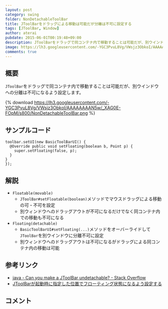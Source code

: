 ```yaml
---
layout: post
category: swing
folder: NonDetachableToolBar
title: JToolBarをドラッグによる移動は可能だが分離は不可に設定する
tags: [JToolBar, Window]
author: aterai
pubdate: 2015-06-01T00:19:48+09:00
description: JToolBarをドラッグで同コンテナ内で移動することは可能だが、別ウインドウへの分離は不可になるよう設定します。
image: https://lh3.googleusercontent.com/-YGC3PvuL8Vg/VWsjz3ObkoI/AAAAAAAAN5w/_XAG0E-FOpM/s800/NonDetachableToolBar.png
comments: true
---
```

## 概要
`JToolBar`をドラッグで同コンテナ内で移動することは可能だが、別ウインドウへの分離は不可になるよう設定します。

{% download https://lh3.googleusercontent.com/-YGC3PvuL8Vg/VWsjz3ObkoI/AAAAAAAAN5w/_XAG0E-FOpM/s800/NonDetachableToolBar.png %}

## サンプルコード
<pre class="prettyprint"><code>toolbar.setUI(new BasicToolBarUI() {
  @Override public void setFloating(boolean b, Point p) {
    super.setFloating(false, p);
  }
}
});
</code></pre>

## 解説
- `Floatable(movable)`
    - `JToolBar#setFloatable(boolean)`メソッドでマウスドラッグによる移動の可・不可を設定
    - 別ウィンドウへのドラッグアウトが不可になるだけでなく同コンテナ内での移動も不可になる
- `Floating(detachable)`
    - `BasicToolBarUI#setFloating(...)`メソッドをオーバーライドして`JToolBar`を別ウインドウに分離不可に設定
    - 別ウィンドウへのドラッグアウトは不可になるがドラッグによる同コンテナ内の移動は可能

<!-- dummy comment line for breaking list -->

## 参考リンク
- [java - Can you make a JToolBar undetachable? - Stack Overflow](https://stackoverflow.com/questions/30484769/can-you-make-a-jtoolbar-undetachable)
- [JToolBarが起動時に指定した位置でフローティング状態になるよう設定する](https://ateraimemo.com/Swing/FloatingToolBarStartingLocation.html)

<!-- dummy comment line for breaking list -->

## コメント
